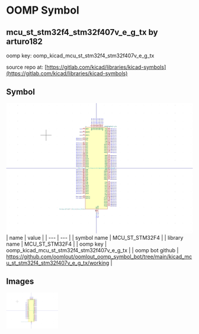 # OOMP Symbol  
## mcu_st_stm32f4_stm32f407v_e_g_tx  by arturo182  
  
oomp key: oomp_kicad_mcu_st_stm32f4_stm32f407v_e_g_tx  
  
source repo at: [https://gitlab.com/kicad/libraries/kicad-symbols](https://gitlab.com/kicad/libraries/kicad-symbols)  
## Symbol  
  
[![working.png](working_600.png)](working.png)  
| name | value | 
| --- | --- | 
| symbol name | MCU_ST_STM32F4 | 
| library name | MCU_ST_STM32F4 | 
| oomp key | oomp_kicad_mcu_st_stm32f4_stm32f407v_e_g_tx | 
| oomp bot github | https://github.com/oomlout/oomlout_oomp_symbol_bot/tree/main/kicad_mcu_st_stm32f4_stm32f407v_e_g_tx/working | 
## Images  
  
[![working.png](working_140.png)](working.png)  
